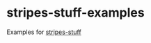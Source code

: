 # stripes-stuff-examples

Examples for [stripes-stuff](https://github.com/StripesFramework/stripes-stuff)
